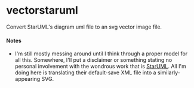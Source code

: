 vectorstaruml
=============

Convert StarUML's diagram uml file to an svg vector image file.


#### Notes
* I'm still mostly messing around until I think through a proper model for all this.  Somewhere, I'll put a disclaimer or something stating no personal involvement with the wondrous work that is [StarUML](http://sourceforge.net/projects/staruml/).  All I'm doing here is translating their default-save XML file into a similarly-appearing SVG.

